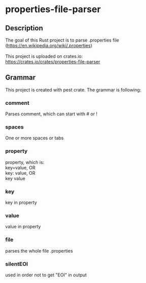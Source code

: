 # properties-file-parser
## Description
The goal of this Rust project is to parse .properties file (https://en.wikipedia.org/wiki/.properties)\
\
This project is uploaded on crates.io:\
https://crates.io/crates/properties-file-parser

## Grammar
This project is created with pest crate.
The grammar is following:
### comment
Parses comment, which can start with # or ! 
### spaces
One or more spaces or tabs
### property
property, which is:\
key=value, OR\
key: value, OR\
key value
### key
key in property
### value
value in property
### file
parses the whole file .properties
### silentEOI
used in order not to get "EOI" in output